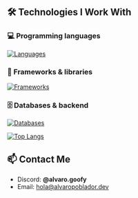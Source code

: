 ## 🛠 Technologies I Work With  

### 💻 Programming languages  
[![Languages](https://skillicons.dev/icons?i=html,css,js,ts,py,cpp,java,rust)](https://skillicons.dev)  

### 🚀 Frameworks & libraries  
[![Frameworks](https://skillicons.dev/icons?i=react,next,discordjs,tauri)](https://skillicons.dev)  

### 🗄️ Databases & backend  
[![Databases](https://skillicons.dev/icons?i=mongo,sqlite,nodejs)](https://skillicons.dev)  

[![Top Langs](https://github-readme-stats.vercel.app/api/top-langs/?username=alvaroelpob&langs_count=5&theme=tokyonight)]()


## 📫 Contact Me  
- Discord: **@alvaro.goofy**  
- Email: [hola@alvaropoblador.dev](mailto:hola@alvaropoblador.dev)  
